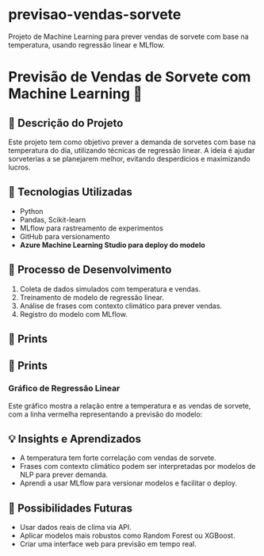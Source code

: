 # previsao-vendas-sorvete
Projeto de Machine Learning para prever vendas de sorvete com base na temperatura, usando regressão linear e MLflow.
# Previsão de Vendas de Sorvete com Machine Learning 🍦

## 📌 Descrição do Projeto
Este projeto tem como objetivo prever a demanda de sorvetes com base na temperatura do dia, utilizando técnicas de regressão linear. A ideia é ajudar sorveterias a se planejarem melhor, evitando desperdícios e maximizando lucros.

## 🧪 Tecnologias Utilizadas
- Python
- Pandas, Scikit-learn
- MLflow para rastreamento de experimentos
- GitHub para versionamento
- **Azure Machine Learning Studio para deploy do modelo**
  
## 🧠 Processo de Desenvolvimento
1. Coleta de dados simulados com temperatura e vendas.
2. Treinamento de modelo de regressão linear.
3. Análise de frases com contexto climático para prever vendas.
4. Registro do modelo com MLflow.

## 📸 Prints
## 📸 Prints

### Gráfico de Regressão Linear
Este gráfico mostra a relação entre a temperatura e as vendas de sorvete, com a linha vermelha representando a previsão do modelo:




## 💡 Insights e Aprendizados
- A temperatura tem forte correlação com vendas de sorvete.
- Frases com contexto climático podem ser interpretadas por modelos de NLP para prever demanda.
- Aprendi a usar MLflow para versionar modelos e facilitar o deploy.

## 🔮 Possibilidades Futuras
- Usar dados reais de clima via API.
- Aplicar modelos mais robustos como Random Forest ou XGBoost.
- Criar uma interface web para previsão em tempo real.

